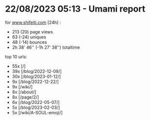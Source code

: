 # 22/08/2023 05:13 - Umami report
for www.shifeiti.com [24h] :

 - 213 (20) page views
 - 63 (-24) uniques
 - 48 (-14) bounces
 - 2h 38' 46'' (-1h 27' 38'') totaltime


top 10 urls:
 - 55x [/]
 - 39x [/blog/2022-12-09/]
 - 30x [/blog/2023-01-12/]
 - 9x [/blog/2022-12-22/]
 - 9x [/wiki/]
 - 8x [/about/]
 - 8x [/page/2/]
 - 6x [/blog/2022-05-07/]
 - 5x [/blog/2023-02-03/]
 - 5x [/wiki/A-SOUL-emoji/]


